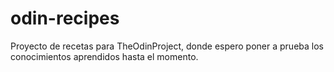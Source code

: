 # odin-recipes

Proyecto de recetas para TheOdinProject, donde espero poner a prueba los conocimientos aprendidos hasta el momento.
